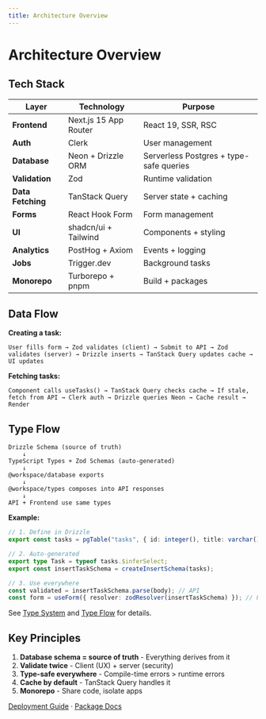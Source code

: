 ```yaml
---
title: Architecture Overview
---
```


# Architecture Overview

## Tech Stack

| Layer             | Technology            | Purpose                                 |
| ----------------- | --------------------- | --------------------------------------- |
| **Frontend**      | Next.js 15 App Router | React 19, SSR, RSC                      |
| **Auth**          | Clerk                 | User management                         |
| **Database**      | Neon + Drizzle ORM    | Serverless Postgres + type-safe queries |
| **Validation**    | Zod                   | Runtime validation                      |
| **Data Fetching** | TanStack Query        | Server state + caching                  |
| **Forms**         | React Hook Form       | Form management                         |
| **UI**            | shadcn/ui + Tailwind  | Components + styling                    |
| **Analytics**     | PostHog + Axiom       | Events + logging                        |
| **Jobs**          | Trigger.dev           | Background tasks                        |
| **Monorepo**      | Turborepo + pnpm      | Build + packages                        |

## Data Flow

**Creating a task:**

```
User fills form → Zod validates (client) → Submit to API → Zod validates (server) → Drizzle inserts → TanStack Query updates cache → UI updates
```

**Fetching tasks:**

```
Component calls useTasks() → TanStack Query checks cache → If stale, fetch from API → Clerk auth → Drizzle queries Neon → Cache result → Render
```

## Type Flow

```
Drizzle Schema (source of truth)
    ↓
TypeScript Types + Zod Schemas (auto-generated)
    ↓
@workspace/database exports
    ↓
@workspace/types composes into API responses
    ↓
API + Frontend use same types
```

**Example:**

```typescript
// 1. Define in Drizzle
export const tasks = pgTable("tasks", { id: integer(), title: varchar() });

// 2. Auto-generated
export type Task = typeof tasks.$inferSelect;
export const insertTaskSchema = createInsertSchema(tasks);

// 3. Use everywhere
const validated = insertTaskSchema.parse(body); // API
const form = useForm({ resolver: zodResolver(insertTaskSchema) }); // Frontend
```

See [Type System](/architecture/type-system) and [Type Flow](/architecture/type-flow) for details.

## Key Principles

1. **Database schema = source of truth** - Everything derives from it
2. **Validate twice** - Client (UX) + server (security)
3. **Type-safe everywhere** - Compile-time errors > runtime errors
4. **Cache by default** - TanStack Query handles it
5. **Monorepo** - Share code, isolate apps

[Deployment Guide](/guide/deployment) · [Package Docs](/packages)
